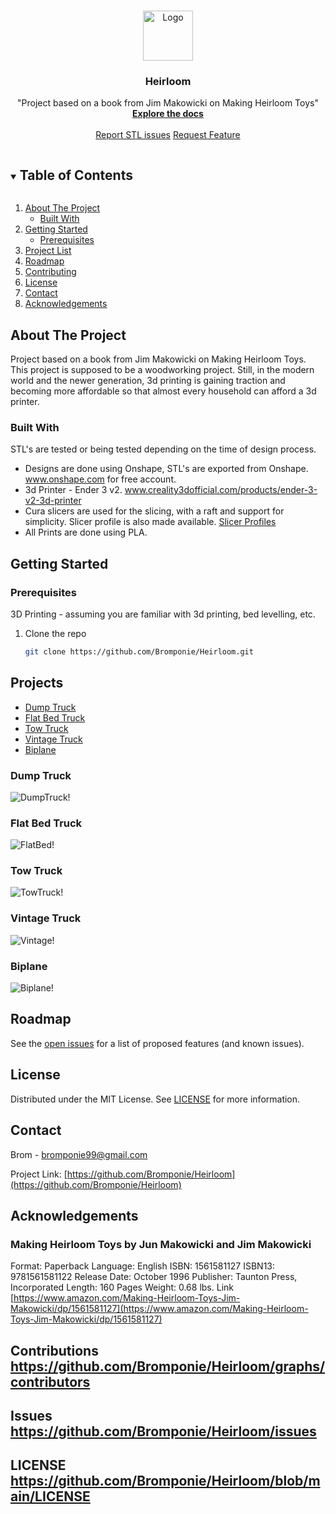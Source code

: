 <!-- PROJECT Heirloom -->
<br />
<p align="center">
  <a href="https://github.com/Bromponie/Heirloom">
    <img src="Projects/Biplane/ISO-View.jpg" alt="Logo" width="80" height="80">
  </a>

  <h3 align="center">Heirloom</h3>

  <p align="center">
    "Project based on a book from Jim Makowicki on Making Heirloom Toys"
    <br />
    <a href="https://github.com/Bromponie/Heirloom"><strong>Explore the docs </strong></a>
    <br />
    <br />
    <a href="https://github.com/Bromponie/Heirloom/issues">Report STL issues</a>
    <a href="https://github.com/Bromponie/Heirloom/issues">Request Feature</a>
  </p>
</p>

<!-- TABLE OF CONTENTS -->
<details open="open">
  <summary><h2 style="display: inline-block">Table of Contents</h2></summary>
  <ol>
    <li>
      <a href="#about-the-project">About The Project</a>
      <ul>
        <li><a href="#built-with">Built With</a></li>
      </ul>
    </li>
    <li>
      <a href="#getting-started">Getting Started</a>
      <ul>
        <li><a href="#prerequisites">Prerequisites</a></li>
      </ul>
    </li>
    <li><a href="#projects">Project List</a></li>    
    <li><a href="#roadmap">Roadmap</a></li>
    <li><a href="#contributing">Contributing</a></li>
    <li><a href="#license">License</a></li>
    <li><a href="#contact">Contact</a></li>
    <li><a href="#acknowledgements">Acknowledgements</a></li>
  </ol>
</details>

<!-- ABOUT THE PROJECT -->
## About The Project
Project based on a book from Jim Makowicki on Making Heirloom Toys.  This project is supposed to be a woodworking project. Still, in the modern world and the newer generation, 3d printing is gaining traction and becoming more affordable so that almost every household can afford a 3d printer. 


### Built With
STL's are tested or being tested depending on the time of design process.  

* Designs are done using Onshape, STL's are exported from Onshape. www.onshape.com for free account.
* 3d Printer - Ender 3 v2. www.creality3dofficial.com/products/ender-3-v2-3d-printer 
* Cura slicers are used for the slicing, with a raft and support for simplicity. Slicer profile is also made available. [Slicer Profiles](Projects/Slicer%20Profiles)
* All Prints are done using PLA.

<!-- GETTING STARTED -->
## Getting Started

### Prerequisites
3D Printing - assuming you are familiar with 3d printing, bed levelling, etc. 


1. Clone the repo

   ```sh
   git clone https://github.com/Bromponie/Heirloom.git
   ```

## Projects
* [Dump Truck](Projects/Dump%20Truck)
* [Flat Bed Truck](Projects/Flat%Bed%20Truck)
* [Tow Truck](Projects/Tow%20Truck)
* [Vintage Truck](Projects/Vintage%20Truck)
* [Biplane](Projects/Biplane)

### Dump Truck
![DumpTruck!](Projects/Dump%20Truck/DumpTruck-ISO-View.jpg "DumpTruck")
### Flat Bed Truck
![FlatBed!](Projects/Flat%20Bed%20Truck/Flat%20Bed%20Truck%20-%20ISO%20-%20View.jpg "FlatBed")
### Tow Truck
![TowTruck!](Projects/Tow%20Truck/Tow%20Truck%20-%20ISO%20View.jpg "TowTruck")
### Vintage Truck
![Vintage!](Projects/Vintage%20Truck/Vintage%20Truck%20-%20ISO%20-%20View.jpg "Vintage")
### Biplane
![Biplane!](Projects/Biplane/ISO-View.jpg "Biplane")

<!-- ROADMAP -->
## Roadmap


See the [open issues](https://github.com/Bromponie/Heirloom/issues) for a list of proposed features (and known issues).

 
<!-- LICENSE -->
## License

Distributed under the MIT License. See [LICENSE](##LICENSE) for more information.

<!-- CONTACT -->
## Contact

Brom - bromponie99@gmail.com

Project Link: [https://github.com/Bromponie/Heirloom](https://github.com/Bromponie/Heirloom)

<!-- ACKNOWLEDGEMENTS -->
## Acknowledgements

### Making Heirloom Toys by Jun Makowicki and Jim Makowicki
Format:	Paperback
Language: English
ISBN: 1561581127
ISBN13: 9781561581122
Release Date: October 1996
Publisher: Taunton Press, Incorporated
Length:	160 Pages
Weight:	0.68 lbs.
Link [https://www.amazon.com/Making-Heirloom-Toys-Jim-Makowicki/dp/1561581127](https://www.amazon.com/Making-Heirloom-Toys-Jim-Makowicki/dp/1561581127)


## Contributions <https://github.com/Bromponie/Heirloom/graphs/contributors>

 
## Issues <https://github.com/Bromponie/Heirloom/issues>

 
## LICENSE <https://github.com/Bromponie/Heirloom/blob/main/LICENSE>




